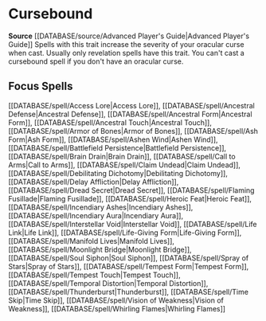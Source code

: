 ﻿---
id: '320'
name: Cursebound
rarity: Common
source: '[[DATABASE/source/Advanced Player''s Guide|Advanced Player''s Guide]]'
trait:
- Cursebound
type: Trait

---
# Cursebound

**Source** [[DATABASE/source/Advanced Player's Guide|Advanced Player's Guide]] 
Spells with this trait increase the severity of your oracular curse when cast. Usually only revelation spells have this trait. You can't cast a cursebound spell if you don't have an oracular curse.

## Focus Spells

[[DATABASE/spell/Access Lore|Access Lore]], [[DATABASE/spell/Ancestral Defense|Ancestral Defense]], [[DATABASE/spell/Ancestral Form|Ancestral Form]], [[DATABASE/spell/Ancestral Touch|Ancestral Touch]], [[DATABASE/spell/Armor of Bones|Armor of Bones]], [[DATABASE/spell/Ash Form|Ash Form]], [[DATABASE/spell/Ashen Wind|Ashen Wind]], [[DATABASE/spell/Battlefield Persistence|Battlefield Persistence]], [[DATABASE/spell/Brain Drain|Brain Drain]], [[DATABASE/spell/Call to Arms|Call to Arms]], [[DATABASE/spell/Claim Undead|Claim Undead]], [[DATABASE/spell/Debilitating Dichotomy|Debilitating Dichotomy]], [[DATABASE/spell/Delay Affliction|Delay Affliction]], [[DATABASE/spell/Dread Secret|Dread Secret]], [[DATABASE/spell/Flaming Fusillade|Flaming Fusillade]], [[DATABASE/spell/Heroic Feat|Heroic Feat]], [[DATABASE/spell/Incendiary Ashes|Incendiary Ashes]], [[DATABASE/spell/Incendiary Aura|Incendiary Aura]], [[DATABASE/spell/Interstellar Void|Interstellar Void]], [[DATABASE/spell/Life Link|Life Link]], [[DATABASE/spell/Life-Giving Form|Life-Giving Form]], [[DATABASE/spell/Manifold Lives|Manifold Lives]], [[DATABASE/spell/Moonlight Bridge|Moonlight Bridge]], [[DATABASE/spell/Soul Siphon|Soul Siphon]], [[DATABASE/spell/Spray of Stars|Spray of Stars]], [[DATABASE/spell/Tempest Form|Tempest Form]], [[DATABASE/spell/Tempest Touch|Tempest Touch]], [[DATABASE/spell/Temporal Distortion|Temporal Distortion]], [[DATABASE/spell/Thunderburst|Thunderburst]], [[DATABASE/spell/Time Skip|Time Skip]], [[DATABASE/spell/Vision of Weakness|Vision of Weakness]], [[DATABASE/spell/Whirling Flames|Whirling Flames]]